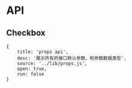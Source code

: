 # API

<!-- > ~详细的~ 介绍了提供的所有接口, 对应的可配置参数~, 以及可能的使用示例和说明~ -->

## Checkbox

````code
{
    title: 'props api',
    desc: '展示所有的接口默认参数，和参数数据类型',
    source: '../lib/props.js',
    open: true,
    run: false
}
````